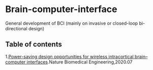# Brain-computer-interface
General development of BCI (mainly on invasive or closed-loop bi-directional design)

## Table of contents
1.[Power-saving design opportunities for wireless intracortical brain–computer interfaces](https://www.nature.com/articles/s41551-020-0595-9).Nature Biomedical Engineering,2020.07<br>
